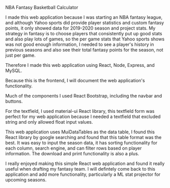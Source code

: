 NBA Fantasy Basketball Calculator

I made this web application because I was starting an NBA fantasy league, and although Yahoo sports did provide player statistics and custom fantasy points, it only showed
data for 2019-2020 season and project stats. My strategy in fantasy is to choose players that consistently put up good stats and also play lots of games, so the per game stats that Yahoo sports shows was not good enough information, I needed to see a player's history in previous seasons and also see their total fantasy points for the season, not just per game. 

Therefore I made this web application using React, Node, Express, and MySQL.

Because this is the frontend, I will document the web application's functionality.

Much of the components I used React Bootstrap, including the navbar and buttons.

For the textfield, I used material-ui React library, this textfield form was perfect for my web application because I needed a textfield that excluded string and only allowed float input values.

This web application uses MuiDataTables as the data table, I found this React library by google searching and found that this table format was the best. It was easy to input the season data, it has sorting functionality for each column, search engine, and can filter rows based on player information. The download and print functionality is also a plus. 

I really enjoyed making this simple React web application and found it really useful when drafting my fantasy team. I will defintely come back to this application and add more functionality, particularly a ML stat projector for upcoming seasons.
